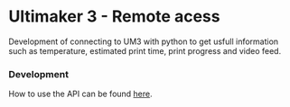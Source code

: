 # Ultimaker 3 - Remote acess
Development of connecting to UM3 with python to get usfull information such as temperature, estimated print time, print progress and video feed. 

### Development
How to use the API can be found [here](https://community.ultimaker.com/topic/15574-inside-the-ultimaker-3-day-2-remote-access-part-1/).
